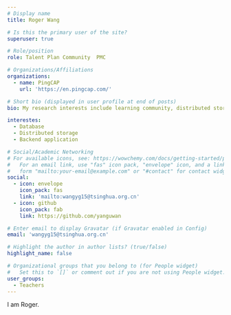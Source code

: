 ```yaml
---
# Display name
title: Roger Wang 

# Is this the primary user of the site?
superuser: true

# Role/position
role: Talent Plan Community  PMC 

# Organizations/Affiliations
organizations:
  - name: PingCAP  
    url: 'https://en.pingcap.com/'

# Short bio (displayed in user profile at end of posts)
bio: My research interests include learning community, distributed storage, database, education.

interestes:
  - Database 
  - Distributed storage 
  - Backend application 

# Social/Academic Networking
# For available icons, see: https://wowchemy.com/docs/getting-started/page-builder/#icons
#   For an email link, use "fas" icon pack, "envelope" icon, and a link in the
#   form "mailto:your-email@example.com" or "#contact" for contact widget.
social:
  - icon: envelope
    icon_pack: fas
    link: 'mailto:wangyg15@tsinghua.org.cn'
  - icon: github
    icon_pack: fab
    link: https://github.com/yanguwan

# Enter email to display Gravatar (if Gravatar enabled in Config)
email: 'wangyg15@tsinghua.org.cn'

# Highlight the author in author lists? (true/false)
highlight_name: false

# Organizational groups that you belong to (for People widget)
#   Set this to `[]` or comment out if you are not using People widget.
user_groups:
  - Teachers
---
```

I am Roger.
